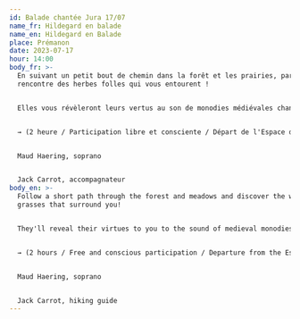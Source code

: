 ```yaml
---
id: Balade chantée Jura 17/07
name_fr: Hildegard en balade
name_en: Hildegard en Balade
place: Prémanon
date: 2023-07-17
hour: 14:00
body_fr: >-
  En suivant un petit bout de chemin dans la forêt et les prairies, partez à la
  rencontre des herbes folles qui vous entourent ! 


  Elles vous révèleront leurs vertus au son de monodies médiévales chantées par la soprano Maud Haering. Promenade suivie d’une dégustation. Venez bien à l’aise dans vos chaussures !


  → (2 heure / Participation libre et consciente / Départ de l'Espace des mondes polaires / Annulation en cas de pluie)


  Maud Haering, soprano


  Jack Carrot, accompagnateur
body_en: >-
  Follow a short path through the forest and meadows and discover the wild
  grasses that surround you! 


  They'll reveal their virtues to you to the sound of medieval monodies sung by soprano Maud Haering. A walk followed by a tasting session. Make sure you're comfortable in your shoes!


  → (2 hours / Free and conscious participation / Departure from the Espace des mondes polaires / Cancelled in case of rain)


  Maud Haering, soprano


  Jack Carrot, hiking guide
---
```


